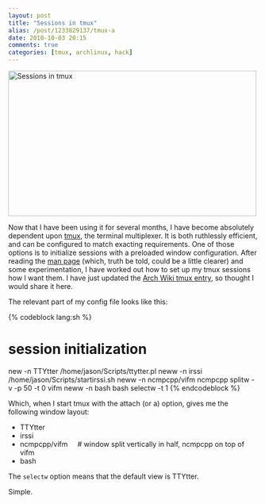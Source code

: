```yaml
---
layout: post
title: "Sessions in tmux"
alias: /post/1233829137/tmux-a
date: 2010-10-03 20:15
comments: true
categories: [tmux, archlinux, hack]
---
```

<a href="http://www.flickr.com/photos/jasonwryan/5046091307/" title="Sessions in tmux by jasonwryan, on Flickr" target="_blank"><img src="http://farm5.static.flickr.com/4146/5046091307_39c200f1b0.jpg" width="500" height="293" alt="Sessions in tmux"/></a>

Now that I have been using it for several months, I have become absolutely dependent upon <a href="http://tmux.sourceforge.net/" target="_blank">tmux</a>, the terminal multiplexer.
It is both ruthlessly efficient, and can be configured to match exacting requirements. One of those options is to initialize sessions with a preloaded window configuration. After reading the <a href="http://wisconsinlinux.org/tmux-manpage-from-cvs/tmux.1.txt" target="_blank">man page</a> (which, truth be told, could be a little clearer) and some experimentation, I have worked out how to set up my tmux sessions how I want them.
I have just updated the <a href="http://wiki.archlinux.org/index.php/Tmux">Arch Wiki tmux entry</a>,
so thought I would share it here.

The relevant part of my config file looks like this:

{% codeblock lang:sh %}
# session initialization
new  -n TTYtter /home/jason/Scripts/ttytter.pl
neww -n irssi /home/jason/Scripts/startirssi.sh
neww -n ncmpcpp/vifm ncmpcpp
splitw -v -p 50 -t 0 vifm
neww -n bash bash
selectw -t 1
{% endcodeblock %}

Which, when I start tmux with the attach (or a) option, gives me the following window layout:

* TTYtter
* irssi
* ncmpcpp/vifm &nbsp; &nbsp; # window split vertically in half, ncmpcpp on top of vifm
* bash

The `selectw` option means that the default view is TTYtter.

Simple.

